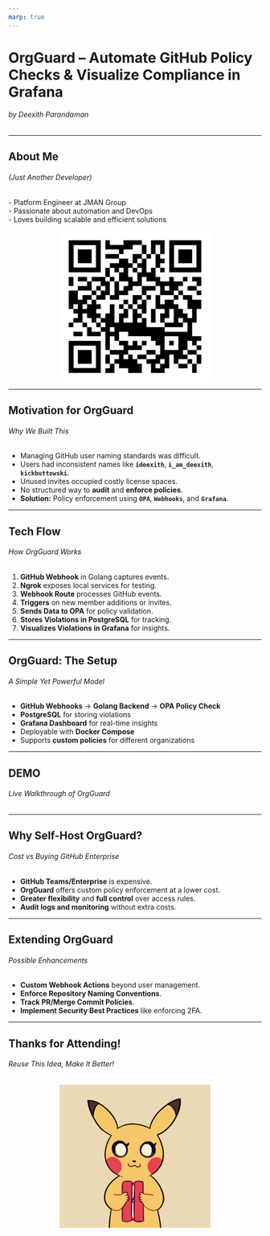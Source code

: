 ```yaml
---
marp: true
---
```

<!-- _class: top -->

# OrgGuard – Automate GitHub Policy Checks & Visualize Compliance in Grafana
###### by Deexith Parandaman

---

## About Me
###### (Just Another Developer)

<div style="display: flex; flex-direction: column; align-items: center; text-align: center; gap: 15px;">
  <div style="text-align: left; width: 100%;">
    - Platform Engineer at JMAN Group  <br>
    - Passionate about automation and DevOps  <br>
    - Loves building scalable and efficient solutions  
  </div>
  <img src="https://raw.githubusercontent.com/deexithparand/cli-slides/main/qr-code.png" style="max-width: 300px; display: block; margin: auto;">
</div>

---

## Motivation for OrgGuard
###### Why We Built This

- Managing GitHub user naming standards was difficult.
- Users had inconsistent names like **`ideexith`**, **`i_am_deexith`**, **`kickbuttowski`**.
- Unused invites occupied costly license spaces.
- No structured way to **audit** and **enforce policies**.
- **Solution:** Policy enforcement using **`OPA`**, **`Webhooks`**, and **`Grafana`**.

---

## Tech Flow
###### How OrgGuard Works

1. **GitHub Webhook** in Golang captures events.
2. **Ngrok** exposes local services for testing.
3. **Webhook Route** processes GitHub events.
4. **Triggers** on new member additions or invites.
5. **Sends Data to OPA** for policy validation.
6. **Stores Violations in PostgreSQL** for tracking.
7. **Visualizes Violations in Grafana** for insights.

---

## OrgGuard: The Setup
###### A Simple Yet Powerful Model

- **GitHub Webhooks** → **Golang Backend** → **OPA Policy Check**  
- **PostgreSQL** for storing violations  
- **Grafana Dashboard** for real-time insights  
- Deployable with **Docker Compose**  
- Supports **custom policies** for different organizations  

---
<!-- _class: title -->

## DEMO
###### Live Walkthrough of OrgGuard

---

## Why Self-Host OrgGuard?
###### Cost vs Buying GitHub Enterprise

- **GitHub Teams/Enterprise** is expensive.  
- **OrgGuard** offers custom policy enforcement at a lower cost.  
- **Greater flexibility** and **full control** over access rules.  
- **Audit logs and monitoring** without extra costs.  

---

## Extending OrgGuard
###### Possible Enhancements

- **Custom Webhook Actions** beyond user management.  
- **Enforce Repository Naming Conventions**.  
- **Track PR/Merge Commit Policies**.  
- **Implement Security Best Practices** like enforcing 2FA.  

---

## Thanks for Attending!
###### Reuse This Idea, Make It Better!

<div style="text-align: center;">
  <img src="https://raw.githubusercontent.com/deexithparand/cli-slides/main/thanks.gif" style="max-width: 300px; display: block; margin: auto;">
</div>
